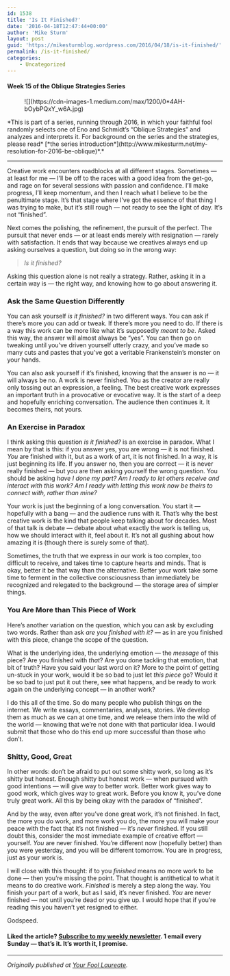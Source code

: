 ```yaml
---
id: 1538
title: 'Is It Finished?'
date: '2016-04-18T12:47:44+00:00'
author: 'Mike Sturm'
layout: post
guid: 'https://mikesturmblog.wordpress.com/2016/04/18/is-it-finished/'
permalink: /is-it-finished/
categories:
    - Uncategorized
---
```


#### Week 15 of the Oblique Strategies Series

<figure>![](https://cdn-images-1.medium.com/max/1200/0*4AH-bOybPQxY_w6A.jpg)</figure>*This is part of a series, running through 2016, in which your faithful fool randomly selects one of Eno and Schmidt’s “Oblique Strategies” and analyzes and interprets it. For background on the series and the strategies, please read* [*the series introduction*](http://www.mikesturm.net/my-resolution-for-2016-be-oblique)*.*

---

Creative work encounters roadblocks at all different stages. Sometimes — at least for me — I’ll be off to the races with a good idea from the get-go, and rage on for several sessions with passion and confidence. I’ll make progress, I’ll keep momentum, and then I reach what I believe to be the penultimate stage. It’s that stage where I’ve got the essence of that thing I was trying to make, but it’s still rough — not ready to see the light of day. It’s not “finished”.

Next comes the polishing, the refinement, the pursuit of the perfect. The pursuit that never ends — or at least ends merely with resignation — rarely with satisfaction. It ends that way because we creatives always end up asking ourselves a question, but doing so in the wrong way:

> *Is it finished?*

Asking this question alone is not really a strategy. Rather, asking it in a certain way is — the right way, and knowing how to go about answering it.

### Ask the Same Question Differently

You can ask yourself *is it finished?* in two different ways. You can ask if there’s more you can add or tweak. If there’s more you need to do. If there is a way this work can be more like what it’s supposedly *meant to be*. Asked this way, the answer will almost always be “yes”. You can then go on tweaking until you’ve driven yourself utterly crazy, and you’ve made so many cuts and pastes that you’ve got a veritable Frankenstein’s monster on your hands.

You can also ask yourself if it’s finished, knowing that the answer is no — it will always be no. A work is never finished. You as the creator are really only tossing out an expression, a feeling. The best creative work expresses an important truth in a provocative or evocative way. It is the start of a deep and hopefully enriching conversation. The audience then continues it. It becomes theirs, not yours.

### An Exercise in Paradox

I think asking this question *is it finished?* is an exercise in paradox. What I mean by that is this: if you answer yes, you are wrong — it is not finished. *You* are finished with it, but as a work of art, it is not finished. In a way, it is just beginning its life. If you answer no, then you are correct — it is never really finished — but you are then asking yourself the wrong question. You should be asking *have I done my part? Am I ready to let others receive and interact with this work? Am I ready with letting this work now be theirs to connect with, rather than mine?*

Your work is just the beginning of a long conversation. You start it — hopefully with a bang — and the audience runs with it. That’s why the best creative work is the kind that people keep talking about for decades. Most of that talk is debate — debate about what exactly the work is telling us, how we should interact with it, feel about it. It’s not all gushing about how amazing it is (though there is surely some of that).

Sometimes, the truth that we express in our work is too complex, too difficult to receive, and takes time to capture hearts and minds. That is okay, better it be that way than the alternative. Better your work take some time to ferment in the collective consciousness than immediately be recognized and relegated to the background — the storage area of simpler things.

### You Are More than This Piece of Work

Here’s another variation on the question, which you can ask by excluding two words. Rather than ask *are you finished with it?* — as in are you finished with this piece, change the scope of the question.

What is the underlying idea, the underlying emotion — the *message* of this piece? Are you finished with *that*? Are you done tackling that emotion, that bit of truth? Have you said your last word on it? More to the point of getting un-stuck in your work, would it be so bad to just let *this piece* go? Would it be so bad to just put it out there, see what happens, and be ready to work again on the underlying concept — in another work?

I do this all of the time. So do many people who publish things on the internet. We write essays, commentaries, analyses, stories. We develop them as much as we can at one time, and we release them into the wild of the world — knowing that we’re not done with that particular idea. I would submit that those who do this end up more successful than those who don’t.

### Shitty, Good, Great

In other words: don’t be afraid to put out some shitty work, so long as it’s shitty but honest. Enough shitty but honest work — when pursued with good intentions — will give way to better work. Better work gives way to good work, which gives way to great work. Before you know it, you’ve done truly great work. All this by being okay with the paradox of “finished”.

And by the way, even after you’ve done great work, it’s not finished. In fact, the more you do work, and more work you do, the more you will make your peace with the fact that it’s not finished — it’s *never* finished. If you still doubt this, consider the most immediate example of creative effort — yourself. *You* are never finished. You’re different now (hopefully better) than you were yesterday, and you will be different tomorrow. You are in progress, just as your work is.

I will close with this thought: if to you *finished* means no more work to be done — then you’re missing the point. That thought is antithetical to what it means to do creative work. *Finished* is merely a step along the way. You finish your part of a work, but as I said, it’s never finished. *You* are never finished — not until you’re dead or you give up. I would hope that if you’re reading this you haven’t yet resigned to either.

Godspeed.

#### Liked the article? [Subscribe to my weekly newsletter](https://t.co/d71pb65e01). 1 email every Sunday — that’s it. It’s worth it, I promise.

---

*Originally published at* [*Your Fool Laureate*](http://www.mikesturm.net/oblique-week-by-week-week-15)*.*